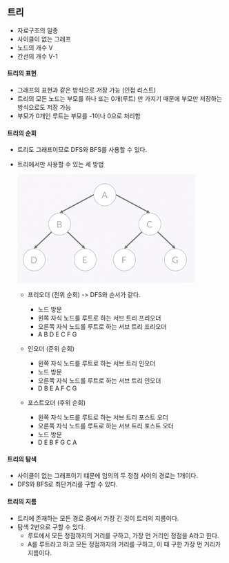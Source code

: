 ## 트리

- 자료구조의 일종
- 사이클이 없는 그래프
- 노드의 개수 V
- 간선의 개수 V-1

#### 트리의 표현

- 그래프의 표현과 같은 방식으로 저장 가능 (인접 리스트)
- 트리의 모든 노드는 부모를 하나 또는 0개(루트) 만 가지기 때문에 부모만 저장하는 방식으로도 저장 가능
- 부모가 0개인 루트는 부모를 -1이나 0으로 처리함

#### 트리의 순회

- 트리도 그래프이므로 DFS와 BFS를 사용할 수 있다.

- 트리에서만 사용할 수 있는 세 방법

  <img src="..\99_img_src\00_Algorithm_tree.PNG">

  - 프리오더 (전위 순회) -> DFS와 순서가 같다.

    - 노드 방문
    - 왼쪽 자식 노드를 루트로 하는 서브 트리 프리오더
    - 오른쪽 자식 노드를 루트로 하는 서브 트리 프리오더
    - A B D E C F G
  - 인오더 (준위 순회)

    - 왼쪽 자식 노드를 루트로 하는 서브 트리 인오더
    - 노드 방문
    - 오른쪽 자식 노드를 루트로 하는 서브 트리 인오더
    - D B E A F C G
  - 포스트오더 (후위 순회)

    - 왼쪽 자식 노드를 루트로 하는 서브 트리 포스트 오더
    - 오른쪽 자식 노드를 루트로 하는 서브 트리 포스트 오더
    - 노드 방문
    - D E B F G C A


#### 트리의 탐색

- 사이클이 없는 그래프이기 떄문에 임의의 두 정점 사이의 경로는 1개이다.
- DFS와 BFS로 최단거리를 구할 수 있다.

#### 트리의 지름

- 트리에 존재하는 모든 경로 중에서 가장 긴 것이 트리의 지름이다.
- 탐색 2번으로 구할 수 있다.
  - 루트에서 모든 정점까지의 거리를 구하고, 가장 먼 거리인 정점을 A라고 한다.
  - A를 루트라고 하고 모든 정점까지의 거리를 구하고, 이 때 구한 가장 먼 거리가 지름이다.





